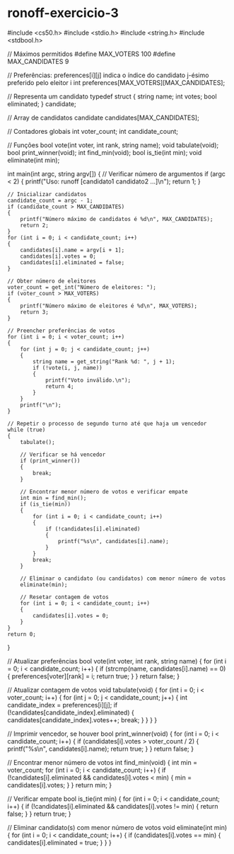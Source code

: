 # ronoff-exercicio-3
#include <cs50.h>
#include <stdio.h>
#include <string.h>
#include <stdbool.h>

// Máximos permitidos
#define MAX_VOTERS 100
#define MAX_CANDIDATES 9

// Preferências: preferences[i][j] indica o índice do candidato j-ésimo preferido pelo eleitor i
int preferences[MAX_VOTERS][MAX_CANDIDATES];

// Representa um candidato
typedef struct
{
    string name;
    int votes;
    bool eliminated;
} candidate;

// Array de candidatos
candidate candidates[MAX_CANDIDATES];

// Contadores globais
int voter_count;
int candidate_count;

// Funções
bool vote(int voter, int rank, string name);
void tabulate(void);
bool print_winner(void);
int find_min(void);
bool is_tie(int min);
void eliminate(int min);

int main(int argc, string argv[])
{
    // Verificar número de argumentos
    if (argc < 2)
    {
        printf("Uso: runoff [candidato1 candidato2 ...]\n");
        return 1;
    }

    // Inicializar candidatos
    candidate_count = argc - 1;
    if (candidate_count > MAX_CANDIDATES)
    {
        printf("Número máximo de candidatos é %d\n", MAX_CANDIDATES);
        return 2;
    }
    for (int i = 0; i < candidate_count; i++)
    {
        candidates[i].name = argv[i + 1];
        candidates[i].votes = 0;
        candidates[i].eliminated = false;
    }

    // Obter número de eleitores
    voter_count = get_int("Número de eleitores: ");
    if (voter_count > MAX_VOTERS)
    {
        printf("Número máximo de eleitores é %d\n", MAX_VOTERS);
        return 3;
    }

    // Preencher preferências de votos
    for (int i = 0; i < voter_count; i++)
    {
        for (int j = 0; j < candidate_count; j++)
        {
            string name = get_string("Rank %d: ", j + 1);
            if (!vote(i, j, name))
            {
                printf("Voto inválido.\n");
                return 4;
            }
        }
        printf("\n");
    }

    // Repetir o processo de segundo turno até que haja um vencedor
    while (true)
    {
        tabulate();

        // Verificar se há vencedor
        if (print_winner())
        {
            break;
        }

        // Encontrar menor número de votos e verificar empate
        int min = find_min();
        if (is_tie(min))
        {
            for (int i = 0; i < candidate_count; i++)
            {
                if (!candidates[i].eliminated)
                {
                    printf("%s\n", candidates[i].name);
                }
            }
            break;
        }

        // Eliminar o candidato (ou candidatos) com menor número de votos
        eliminate(min);

        // Resetar contagem de votos
        for (int i = 0; i < candidate_count; i++)
        {
            candidates[i].votes = 0;
        }
    }
    return 0;
}

// Atualizar preferências
bool vote(int voter, int rank, string name)
{
    for (int i = 0; i < candidate_count; i++)
    {
        if (strcmp(name, candidates[i].name) == 0)
        {
            preferences[voter][rank] = i;
            return true;
        }
    }
    return false;
}

// Atualizar contagem de votos
void tabulate(void)
{
    for (int i = 0; i < voter_count; i++)
    {
        for (int j = 0; j < candidate_count; j++)
        {
            int candidate_index = preferences[i][j];
            if (!candidates[candidate_index].eliminated)
            {
                candidates[candidate_index].votes++;
                break;
            }
        }
    }
}

// Imprimir vencedor, se houver
bool print_winner(void)
{
    for (int i = 0; i < candidate_count; i++)
    {
        if (candidates[i].votes > voter_count / 2)
        {
            printf("%s\n", candidates[i].name);
            return true;
        }
    }
    return false;
}

// Encontrar menor número de votos
int find_min(void)
{
    int min = voter_count;
    for (int i = 0; i < candidate_count; i++)
    {
        if (!candidates[i].eliminated && candidates[i].votes < min)
        {
            min = candidates[i].votes;
        }
    }
    return min;
}

// Verificar empate
bool is_tie(int min)
{
    for (int i = 0; i < candidate_count; i++)
    {
        if (!candidates[i].eliminated && candidates[i].votes != min)
        {
            return false;
        }
    }
    return true;
}

// Eliminar candidato(s) com menor número de votos
void eliminate(int min)
{
    for (int i = 0; i < candidate_count; i++)
    {
        if (candidates[i].votes == min)
        {
            candidates[i].eliminated = true;
        }
    }
}
